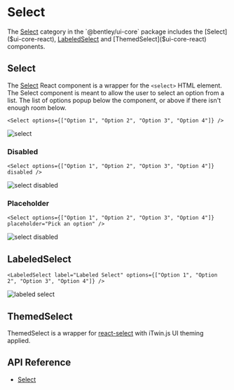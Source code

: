# Select

The [Select]($ui-core-react:Select) category in the `@bentley/ui-core` package includes the
[Select]($ui-core-react), [LabeledSelect]($ui-core-react) and [ThemedSelect]($ui-core-react) components.

## Select

The [Select]($ui-core-react) React component is a wrapper for the `<select>` HTML element.
The Select component is meant to allow the user to select an option from a list.
The list of options popup below the component, or above if there isn't enough room below.

```tsx
<Select options={["Option 1", "Option 2", "Option 3", "Option 4"]} />
```

![select](./images/Select.png "Select")

### Disabled

```tsx
<Select options={["Option 1", "Option 2", "Option 3", "Option 4"]} disabled />
```

![select disabled](./images/SelectDisabled.png "Disabled Select")

### Placeholder

```tsx
<Select options={["Option 1", "Option 2", "Option 3", "Option 4"]} placeholder="Pick an option" />
```

![select disabled](./images/SelectPlaceholder.png "Select with placeholder")

## LabeledSelect

```tsx
<LabeledSelect label="Labeled Select" options={["Option 1", "Option 2", "Option 3", "Option 4"]} />
```

![labeled select](./images/LabeledSelect.png "Labeled Select")

## ThemedSelect

ThemedSelect is a wrapper for [react-select](https://www.npmjs.com/package/react-select) with iTwin.js UI theming applied.

## API Reference

- [Select]($ui-core-react:Select)
